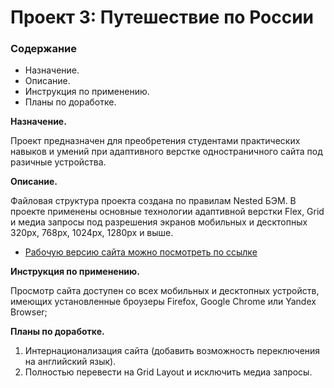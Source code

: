 # Проект 3: Путешествие по России

### Содержание
* Назначение.
* Описание.
* Инструкция по применению.
* Планы по доработке.

**Назначение.**

Проект предназначен для преобретения студентами практических навыков и умений при адаптивного верстке одностраничного сайта под разичные устройства.

**Описание.**

Файловая структура проекта создана по правилам Nested БЭМ. В проекте применены основные технологии адаптивной верстки Flex, Grid и медиа запросы под разрешения экранов мобильных и десктопных 320px, 768px, 1024px, 1280px и выше.

* [Рабочую версию сайта можно посмотреть по ссылке ](https://alexanderkaymanov.github.io/russian-travel/index.html)

**Инструкция по применению.**

Просмотр сайта доступен со всех мобильных и десктопных устройств, имеющих установленные броузеры Firefox, Google Chrome или Yandex Browser;

**Планы по доработке.**

1. Интернационализация сайта (добавить возможность переключения на английский язык).
2. Полностью перевести на Grid Layout и исключить медиа запросы.
